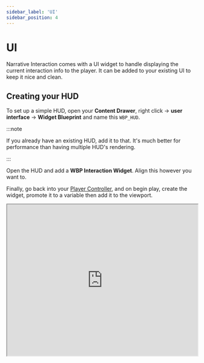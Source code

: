 ```yaml
---
sidebar_label: 'UI'
sidebar_position: 4
---
```


# UI

Narrative Interaction comes with a UI widget to handle displaying the current interaction info to the player. It can be added to your existing UI to keep it nice and clean.

## Creating your HUD

To set up a simple HUD, open your **Content Drawer**, right click -> **user interface** -> **Widget Blueprint** and name this `WBP_HUD`.

:::note

If you already have an existing HUD, add it to that. It's much better for performance than having multiple HUD's rendering.

:::

Open the HUD and add a **WBP Interaction Widget**. Align this however you want to.

Finally, go back into your [Player Controller](./player-controller.md), and on begin play, create the widget, promote it to a variable then add it to the viewport.

<iframe src="https://blueprintue.com/render/zpfvq3f1/" width="100%" height="400" scrolling="no" allowfullscreen></iframe>